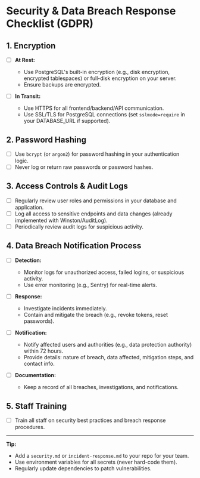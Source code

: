 
# Security & Data Breach Response Checklist (GDPR)

## 1. Encryption

- [ ] **At Rest:**
  - Use PostgreSQL's built-in encryption (e.g., disk encryption, encrypted tablespaces) or full-disk encryption on your server.
  - Ensure backups are encrypted.

- [ ] **In Transit:**
  - Use HTTPS for all frontend/backend/API communication.
  - Use SSL/TLS for PostgreSQL connections (set `sslmode=require` in your DATABASE_URL if supported).

## 2. Password Hashing

- [ ] Use `bcrypt` (or `argon2`) for password hashing in your authentication logic.
- [ ] Never log or return raw passwords or password hashes.

## 3. Access Controls & Audit Logs

- [ ] Regularly review user roles and permissions in your database and application.
- [ ] Log all access to sensitive endpoints and data changes (already implemented with Winston/AuditLog).
- [ ] Periodically review audit logs for suspicious activity.

## 4. Data Breach Notification Process

- [ ] **Detection:**
  - Monitor logs for unauthorized access, failed logins, or suspicious activity.
  - Use error monitoring (e.g., Sentry) for real-time alerts.

- [ ] **Response:**
  - Investigate incidents immediately.
  - Contain and mitigate the breach (e.g., revoke tokens, reset passwords).

- [ ] **Notification:**
  - Notify affected users and authorities (e.g., data protection authority) within 72 hours.
  - Provide details: nature of breach, data affected, mitigation steps, and contact info.

- [ ] **Documentation:**
  - Keep a record of all breaches, investigations, and notifications.

## 5. Staff Training

- [ ] Train all staff on security best practices and breach response procedures.

---

**Tip:**

- Add a `security.md` or `incident-response.md` to your repo for your team.
- Use environment variables for all secrets (never hard-code them).
- Regularly update dependencies to patch vulnerabilities.
